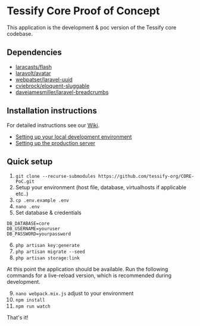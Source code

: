 # Tessify Core Proof of Concept

This application is the development & poc version of the Tessify core codebase.

## Dependencies

- [laracasts/flash](https://github.com/laracasts/flash)
- [laravolt/avatar](https://github.com/laravolt/avatar)
- [webpatser/laravel-uuid](https://github.com/webpatser/laravel-uuid)
- [cviebrock/eloquent-sluggable](https://github.com/cviebrock/eloquent-sluggable)
- [davejamesmiller/laravel-breadcrumbs](https://github.com/davejamesmiller/laravel-breadcrumbs)

## Installation instructions

For detailed instructions see our [Wiki](https://github.com/tessify-org/CORE/wiki).

- [Setting up your local development environment](https://github.com/tessify-org/CORE/wiki/Development-Setup)
- [Setting up the production server](https://github.com/tessify-org/CORE/wiki/Server-Setup)

## Quick setup

1. ```git clone --recurse-submodules https://github.com/tessify-org/CORE-PoC.git```
2. Setup your environment (host file, database, virtualhosts if applicable etc..)
3. ```cp .env.example .env```
4. ```nano .env```
5. Set database & credentials
```
DB_DATABASE=core
DB_USERNAME=youruser
DB_PASSWORD=yourpassword
```
6. ```php artisan key:generate```
7. ```php artisan migrate --seed```
8. ```php artisan storage:link```

At this point the application should be available.
Run the following commands for a live-reload version, which is recommended during development.

9. ```nano webpack.mix.js``` adjust to your environment
10. ```npm install```
11. ```npm run watch```

That's it!
